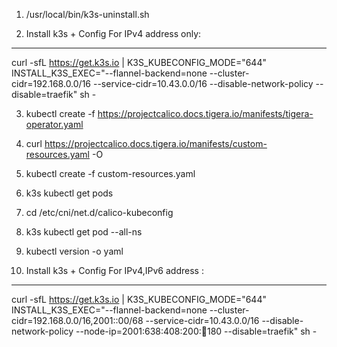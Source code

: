 


1. /usr/local/bin/k3s-uninstall.sh

2. Install k3s + Config For IPv4 address only:
*************************

curl -sfL https://get.k3s.io | K3S_KUBECONFIG_MODE="644" INSTALL_K3S_EXEC="--flannel-backend=none --cluster-cidr=192.168.0.0/16 --service-cidr=10.43.0.0/16 --disable-network-policy  --disable=traefik" sh -

3. kubectl create -f https://projectcalico.docs.tigera.io/manifests/tigera-operator.yaml


4. curl https://projectcalico.docs.tigera.io/manifests/custom-resources.yaml -O

5. kubectl create -f custom-resources.yaml

6. k3s kubectl get pods
7. cd /etc/cni/net.d/calico-kubeconfig
8. k3s kubectl get pod --all-ns
9. kubectl version -o yaml




10. Install k3s + Config For IPv4,IPv6 address :
**************************************

curl -sfL https://get.k3s.io | K3S_KUBECONFIG_MODE="644" INSTALL_K3S_EXEC="--flannel-backend=none --cluster-cidr=192.168.0.0/16,2001::00/68 --service-cidr=10.43.0.0/16 --disable-network-policy --node-ip=2001:638:408:200::100:180 --disable=traefik" sh -

